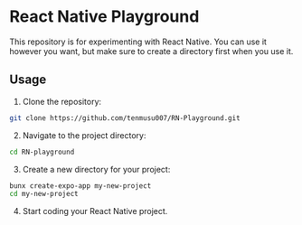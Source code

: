 # React Native Playground

This repository is for experimenting with React Native. You can use it however you want, but make sure to create a directory first when you use it.

## Usage

1. Clone the repository:
  ```sh
  git clone https://github.com/tenmusu007/RN-Playground.git
  ```
2. Navigate to the project directory:
  ```sh
  cd RN-playground
  ```
3. Create a new directory for your project:
  ```sh
  bunx create-expo-app my-new-project
  cd my-new-project
  ```
4. Start coding your React Native project.
